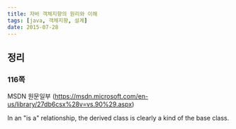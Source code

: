 ```yaml
---
title: 자바 객체지향의 원리와 이해
tags: [java, 객체지향, 설계]
date: 2015-07-28
---
```


## 정리
### 116쪽
MSDN 원문일부 (https://msdn.microsoft.com/en-us/library/27db6csx%28v=vs.90%29.aspx)

 In an "is a" relationship, the derived class is clearly a kind of the base class.


